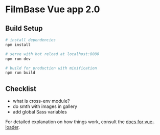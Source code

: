 # FilmBase Vue app 2.0

## Build Setup

``` bash
# install dependencies
npm install

# serve with hot reload at localhost:8080
npm run dev

# build for production with minification
npm run build
```

## Checklist

* what is cross-env module?
* do smth with images in gallery
* add global Sass variables

For detailed explanation on how things work, consult the [docs for vue-loader](http://vuejs.github.io/vue-loader).
